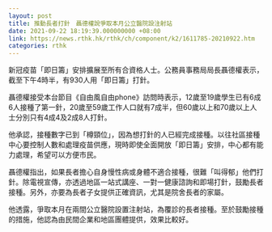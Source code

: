 ```yaml
---
layout: post
title: 推動長者打針　聶德權說爭取本月公立醫院設注射站
date: 2021-09-22 18:19:39.000000000 +08:00
link: https://news.rthk.hk/rthk/ch/component/k2/1611785-20210922.htm
categories: rthk
---
```


新冠疫苗「即日籌」安排擴展至所有合資格人士。公務員事務局局長聶德權表示，截至下午4時半，有930人用「即日籌」打針。

聶德權接受本台節目《自由風自由phone》訪問時表示，12歲至19歲學生已有6成6人接種了第一針，20歲至59歲工作人口就有7成半，但60歲以上和70歲以上人士分別只有4成4及2成8人打針。

他承認，接種數字已到「樽頸位」，因為想打針的人已經完成接種。以往社區接種中心要控制人數和處理疫苗供應，現時即使全面開放「即日籌」安排，中心都有能力處理，希望可以方便市民。

聶德權指出，如果長者擔心自身慢性病或身體不適合接種，很難「叫得郁」他們打針。除電視宣傳，亦透過地區一站式講座、一對一健康諮詢和即場打針，鼓勵長者接種。另外，亦要為長者子女提供正確資訊，尤其是院舍長者的家屬。

他透露，爭取本月在兩間公立醫院設置注射站，為覆診的長者接種。至於鼓勵接種的措施，他認為由民間企業和地區團體提供，效果比較好。
